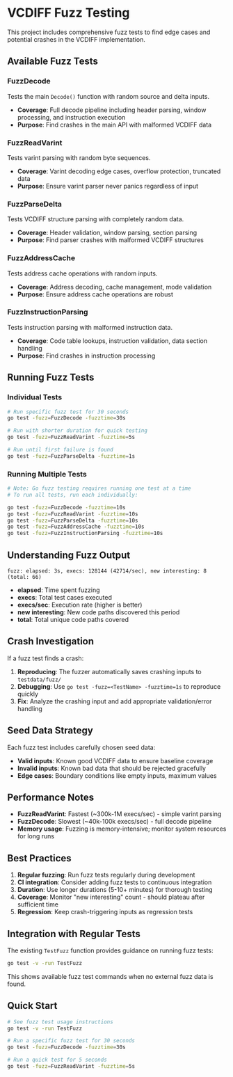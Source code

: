 # VCDIFF Fuzz Testing

This project includes comprehensive fuzz tests to find edge cases and potential crashes in the VCDIFF implementation.

## Available Fuzz Tests

### FuzzDecode
Tests the main `Decode()` function with random source and delta inputs.
- **Coverage**: Full decode pipeline including header parsing, window processing, and instruction execution
- **Purpose**: Find crashes in the main API with malformed VCDIFF data

### FuzzReadVarint  
Tests varint parsing with random byte sequences.
- **Coverage**: Varint decoding edge cases, overflow protection, truncated data
- **Purpose**: Ensure varint parser never panics regardless of input

### FuzzParseDelta
Tests VCDIFF structure parsing with completely random data.
- **Coverage**: Header validation, window parsing, section parsing
- **Purpose**: Find parser crashes with malformed VCDIFF structures

### FuzzAddressCache
Tests address cache operations with random inputs.
- **Coverage**: Address decoding, cache management, mode validation
- **Purpose**: Ensure address cache operations are robust

### FuzzInstructionParsing
Tests instruction parsing with malformed instruction data.
- **Coverage**: Code table lookups, instruction validation, data section handling  
- **Purpose**: Find crashes in instruction processing

## Running Fuzz Tests

### Individual Tests
```bash
# Run specific fuzz test for 30 seconds
go test -fuzz=FuzzDecode -fuzztime=30s

# Run with shorter duration for quick testing
go test -fuzz=FuzzReadVarint -fuzztime=5s

# Run until first failure is found
go test -fuzz=FuzzParseDelta -fuzztime=1s
```

### Running Multiple Tests
```bash
# Note: Go fuzz testing requires running one test at a time
# To run all tests, run each individually:

go test -fuzz=FuzzDecode -fuzztime=10s
go test -fuzz=FuzzReadVarint -fuzztime=10s  
go test -fuzz=FuzzParseDelta -fuzztime=10s
go test -fuzz=FuzzAddressCache -fuzztime=10s
go test -fuzz=FuzzInstructionParsing -fuzztime=10s
```

## Understanding Fuzz Output

```
fuzz: elapsed: 3s, execs: 128144 (42714/sec), new interesting: 8 (total: 66)
```

- **elapsed**: Time spent fuzzing
- **execs**: Total test cases executed  
- **execs/sec**: Execution rate (higher is better)
- **new interesting**: New code paths discovered this period
- **total**: Total unique code paths covered

## Crash Investigation

If a fuzz test finds a crash:

1. **Reproducing**: The fuzzer automatically saves crashing inputs to `testdata/fuzz/`
2. **Debugging**: Use `go test -fuzz=<TestName> -fuzztime=1s` to reproduce quickly
3. **Fix**: Analyze the crashing input and add appropriate validation/error handling

## Seed Data Strategy

Each fuzz test includes carefully chosen seed data:
- **Valid inputs**: Known good VCDIFF data to ensure baseline coverage
- **Invalid inputs**: Known bad data that should be rejected gracefully
- **Edge cases**: Boundary conditions like empty inputs, maximum values

## Performance Notes

- **FuzzReadVarint**: Fastest (~300k-1M execs/sec) - simple varint parsing
- **FuzzDecode**: Slowest (~40k-100k execs/sec) - full decode pipeline
- **Memory usage**: Fuzzing is memory-intensive; monitor system resources for long runs

## Best Practices

1. **Regular fuzzing**: Run fuzz tests regularly during development
2. **CI integration**: Consider adding fuzz tests to continuous integration
3. **Duration**: Use longer durations (5-10+ minutes) for thorough testing
4. **Coverage**: Monitor "new interesting" count - should plateau after sufficient time
5. **Regression**: Keep crash-triggering inputs as regression tests

## Integration with Regular Tests

The existing `TestFuzz` function provides guidance on running fuzz tests:

```bash
go test -v -run TestFuzz
```

This shows available fuzz test commands when no external fuzz data is found.

## Quick Start

```bash
# See fuzz test usage instructions
go test -v -run TestFuzz

# Run a specific fuzz test for 30 seconds
go test -fuzz=FuzzDecode -fuzztime=30s

# Run a quick test for 5 seconds
go test -fuzz=FuzzReadVarint -fuzztime=5s
```